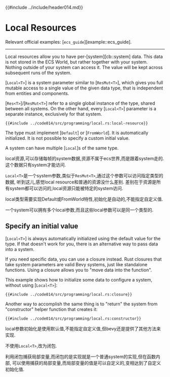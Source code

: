 {{#include ../include/header014.md}}

# Local Resources

Relevant official examples:
[`ecs_guide`][example::ecs_guide].

---

Local resources allow you to have per-[system][cb::system] data. This data
is not stored in the ECS World, but rather together with your system.
Nothing outside of your system can access it. The value will be kept across
subsequent runs of the system.

[`Local<T>`] is a system parameter similar to [`ResMut<T>`], which gives
you full mutable access to a single value of the given data type, that is
independent from entities and components.

[`Res<T>`]/[`ResMut<T>`] refer to a single global instance of the type, shared
between all systems. On the other hand, every [`Local<T>`] parameter is a
separate instance, exclusively for that system.

```rust,no_run,noplayground
{{#include ../code014/src/programming/local.rs:local-resource}}
```

The type must implement [`Default`] or [`FromWorld`]. It is automatically
initialized. It is not possible to specify a custom initial value.

A system can have multiple [`Local`]s of the same type.

local资源,可以存储每帧的system数据,资源不属于ecs世界,而是跟着system走的.
这个数据只有system才能访问.

`Local<T>`是一个system参数,类似于`ResMut<T>`,通过这个参数可以访问指定类型的数据,
听到这儿,感觉local resource和普通的资源没什么差别.
差别在于资源是所有system都可以访问的,local资源只能被特定的system访问.

local类型需要实现Default或FromWorld特性,初始化是自动的,不能指定自定义值.

一个system可以拥有多个local参数,而且这些local参数可以是同一个类型的.

## Specify an initial value

[`Local<T>`] is always automatically initialized using the default value for
the type. If that doesn't work for you, there is an alternative way to pass
data into a system.

If you need specific data, you can use a closure instead. Rust closures that
take system parameters are valid Bevy systems, just like standalone functions.
Using a closure allows you to "move data into the function".

This example shows how to initialize some data to configure a system, without
using [`Local<T>`]:

```rust,no_run,noplayground
{{#include ../code014/src/programming/local.rs:closure}}
```

Another way to accomplish the same thing is to "return" the system from
"constructor" helper function that creates it:

```rust,no_run,noplayground
{{#include ../code014/src/programming/local.rs:constructor}}
```

local参数初始化是使用默认值,不能指定自定义值,但bevy还是提供了其他方法来实现.

不使用`Local<T>`,改为闭包.

利用闭包捕获局部变量,而闭包的是实现就是一个普通system的实现,但在函数内部,
可以使用捕获的局部变量,而局部变量的值是可以自定义的,变相达到了自定义初始化值.
